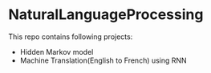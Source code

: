 # NaturalLanguageProcessing

This repo  contains following projects:
-  Hidden Markov model
-  Machine Translation(English to French) using RNN